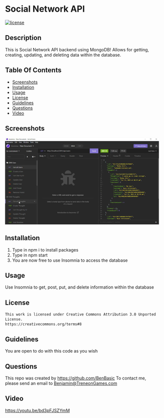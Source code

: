 # Social Network API

  [![license](https://img.shields.io/badge/License-CC-darkred.svg)](https://creativecommons.org/about/program-areas/software/)

  ## Description

  This is Social Network API backend using MongoDB! Allows for getting, creating, updating, and deleting data within the database.

  ## Table Of Contents

  - [Screenshots](#screenshots)
  - [Installation](#installation)
  - [Usage](#usage)
  - [License](#license)
  - [Guidelines](#guidelines)
  - [Questions](#questions)
  - [Video](#video)

  ## Screenshots


![alt text](assets/screenshot.png)


  ## Installation

1) Type in npm i to install packages
2) Type in npm start
3) You are now free to use Insomnia to access the database

  ## Usage

  Use Insomnia to get, post, put, and delete information within the database
  
## License
    This work is licensed under Creative Commons Attribution 3.0 Unported License.
    https://creativecommons.org/terms#8

  ## Guidelines

  You are open to do with this code as you wish

  ## Questions

  This repo was created by https://github.com/BenBasic
  To contact me, please send an email to Benjamin@TreneonGames.com


  ## Video
https://youtu.be/bd3pFJSZYmM